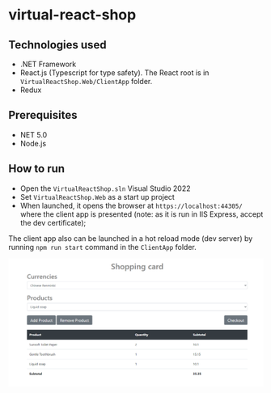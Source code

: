 # virtual-react-shop

## Technologies used
* .NET Framework
* React.js (Typescript for type safety). The React root is in `VirtualReactShop.Web/ClientApp` folder.
* Redux


## Prerequisites
* NET 5.0
* Node.js

## How to run
* Open the `VirtualReactShop.sln` Visual Studio 2022
* Set `VirtualReactShop.Web` as a start up project
* When launched, it opens the browser at `https://localhost:44305/` where the client app is presented (note: as it is run in IIS Express, accept the dev certificate);

The client app also can be launched in a hot reload mode (dev server) by running `npm run start` command in the `ClientApp` folder.

![](./screenshots/cart.png)

